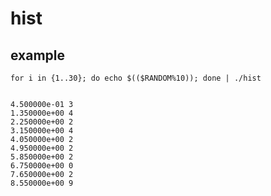 hist
====

example
-------

    for i in {1..30}; do echo $(($RANDOM%10)); done | ./hist


    4.500000e-01 3
    1.350000e+00 4
    2.250000e+00 2
    3.150000e+00 4
    4.050000e+00 2
    4.950000e+00 2
    5.850000e+00 2
    6.750000e+00 0
    7.650000e+00 2
    8.550000e+00 9
